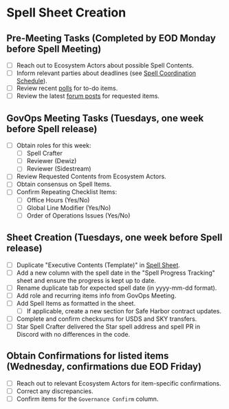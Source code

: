 # Spell Sheet Creation

## Pre-Meeting Tasks (Completed by EOD Monday before Spell Meeting)

- [ ] Reach out to Ecosystem Actors about possible Spell Contents.
- [ ] Inform relevant parties about deadlines (see [Spell Coordination Schedule](https://github.com/sky-ecosystem/pe-checklists/blob/master/spell/spell-crafter-mainnet-workflow.md#spell-coordination-schedule)).
- [ ] Review recent [polls](https://vote.sky.money/polling) for to-do items.
- [ ] Review the latest [forum posts](https://forum.sky.money/latest) for requested items.

## GovOps Meeting Tasks (Tuesdays, one week before Spell release)

- [ ] Obtain roles for this week:
    - [ ] Spell Crafter
    - [ ] Reviewer (Dewiz)
    - [ ] Reviewer (Sidestream)
- [ ] Review Requested Contents from Ecosystem Actors.
- [ ] Obtain consensus on Spell Items.
- [ ] Confirm Repeating Checklist Items:
    - [ ] Office Hours (Yes/No)
    - [ ] Global Line Modifier (Yes/No)
    - [ ] Order of Operations Issues (Yes/No)

## Sheet Creation (Tuesdays, one week before Spell release)

- [ ] Duplicate "Executive Contents (Template)" in [Spell Sheet](https://docs.google.com/spreadsheets/d/1w_z5WpqxzwreCcaveB2Ye1PP5B8QAHDglzyxKHG3CHw/edit?usp=sharing).
- [ ] Add a new column with the spell date in the "Spell Progress Tracking" sheet and ensure the progress is kept up to date.
- [ ] Rename duplicate tab for expected spell date (in yyyy-mm-dd format).
- [ ] Add role and recurring items info from GovOps Meeting.
- [ ] Add Spell Items as formatted in the sheet.    
    - [ ] If applicable, create a new section for Safe Harbor contract updates. 
- [ ] Complete and confirm checksums for USDS and SKY transfers.
- [ ] Star Spell Crafter delivered the Star spell address and spell PR in Discord with no differences in the code.

## Obtain Confirmations for listed items (Wednesday, confirmations due EOD Friday) 

- [ ] Reach out to relevant Ecosystem Actors for item-specific confirmations.
- [ ] Correct any discrepancies.
- [ ] Confirm items for the `Governance Confirm` column.
